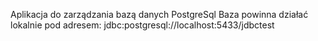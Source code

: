 Aplikacja do zarządzania bazą danych PostgreSql
Baza powinna działać lokalnie pod adresem: 
jdbc:postgresql://localhost:5433/jdbctest